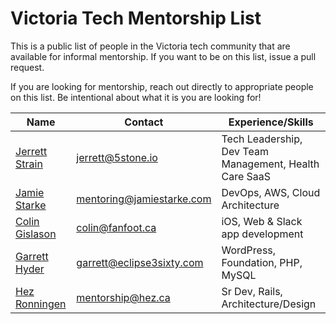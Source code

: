 # Victoria Tech Mentorship List

This is a public list of people in the Victoria tech community that are available for informal mentorship. If you want to be on this list, issue a pull request.

If you are looking for mentorship, reach out directly to appropriate people on this list. Be intentional about what it is you are looking for!


 Name                    | Contact                  | Experience/Skills  
-------------------------|--------------------------|--------------------
 [Jerrett Strain](https://www.linkedin.com/in/jerrett/) | jerrett@5stone.io  | Tech Leadership, Dev Team Management, Health Care SaaS  
 [Jamie Starke](https://www.jamiestarke.com) | mentoring@jamiestarke.com  | DevOps, AWS, Cloud Architecture 
 [Colin Gislason](https://github.com/cgislason) | colin@fanfoot.ca  | iOS, Web & Slack app development  
 [Garrett Hyder](https://eclipse3sixty.com) | garrett@eclipse3sixty.com  | WordPress, Foundation, PHP, MySQL 
 [Hez Ronningen](https://github.com/hez) | mentorship@hez.ca | Sr Dev, Rails, Architecture/Design 

